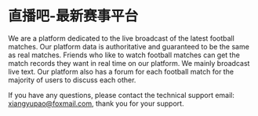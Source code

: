 # 直播吧-最新赛事平台

We are a platform dedicated to the live broadcast of the latest football matches. Our platform data is authoritative and guaranteed to be the same as real matches. Friends who like to watch football matches can get the match records they want in real time on our platform. We mainly broadcast live text. Our platform also has a forum for each football match for the majority of users to discuss each other.

If you have any questions, please contact the technical support email: xiangyupao@foxmail.com, thank you for your support.
